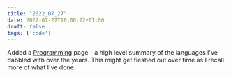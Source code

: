 ```yaml
---
title: "2022_07_27"
date: 2022-07-27T16:00:22+01:00
draft: false
tags: ['code']
---
```


Added a [Programming](../about/programming) page - a high level summary of the languages I've dabbled with over the years. This might get fleshed out over time as I recall more of what I've done.
